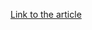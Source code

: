 [Link to the article](https://www.nist.gov/blogs/cybersecurity-insights/nist-celebrates-national-entrepreneurship-week)
